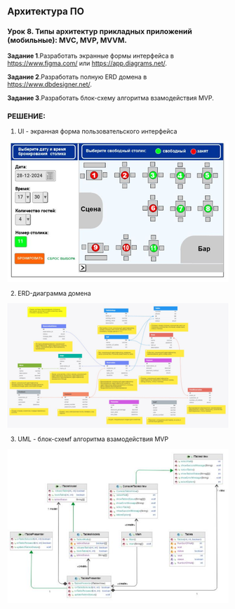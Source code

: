 
## Архитектура ПО

### Урок 8. Типы архитектур прикладных приложений (мобильные): MVC, MVP, MVVM.

**Задание 1**.Разработать экранные формы интерфейса в https://www.figma.com/ или https://app.diagrams.net/.

**Задание 2**.Разработать полную ERD домена в https://www.dbdesigner.net/.

**Задание 3**.Разработать блок-схему алгоритма взамодействия MVP.



### РЕШЕНИЕ:

1) UI - экранная форма пользовательского интерфейса

![UI](src/01.jpg)

2) ERD-диаграмма домена 

![ERD](src/02.jpg)

3) UML - блок-схемf алгоритма взамодействия MVP

![UML](src/03.jpg)
